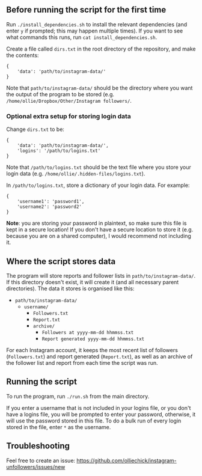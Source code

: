 ## Before running the script for the first time

Run `./install_dependencies.sh` to install the relevant dependencies (and enter `y` if prompted; this may happen multiple times). If you want to see what commands this runs, run `cat install_dependencies.sh`.

Create a file called `dirs.txt` in the root directory of the repository, and make the contents:
````
{
    'data': 'path/to/instagram-data/'
}
````
Note that `path/to/instagram-data/` should be the directory where you want the output of the program to be stored (e.g. `/home/ollie/Dropbox/Other/Instagram followers/`.

### Optional extra setup for storing login data

Change `dirs.txt` to be:
````
{
    'data': 'path/to/instagram-data/',
    'logins': '/path/to/logins.txt'
}
````
Note that `/path/to/logins.txt` should be the text file where you store your login data (e.g. `/home/ollie/.hidden-files/logins.txt`).

In `/path/to/logins.txt`, store a dictionary of your login data. For example:
```
{
    'username1': 'password1',
    'username2': 'password2'
}
````

**Note**: you are storing your password in plaintext, so make sure this file is kept in a secure location! If you don't have a secure location to store it (e.g. because you are on a shared computer), I would recommend not including it.

## Where the script stores data

The program will store reports and follower lists in `path/to/instagram-data/`. If this directory doesn't exist, it will create it (and all necessary parent directories). The data it stores is organised like this:

* `path/to/instagram-data/`
  * `username/`
    * `Followers.txt`
    * `Report.txt`
    * `archive/`
      * `Followers at yyyy-mm-dd hhmmss.txt`
      * `Report generated yyyy-mm-dd hhmmss.txt`
      
For each Instagram account, it keeps the most recent list of followers (`Followers.txt`) and report generated (`Report.txt`), as well as an archive of the follower list and report from each time the script was run.

## Running the script

To run the program, run `./run.sh` from the main directory.

If you enter a username that is not included in your logins file, or you don't have a logins file, you will be prompted to enter your password, otherwise, it will use the password stored in this file. To do a bulk run of every login stored in the file, enter `*` as the username.

## Troubleshooting

Feel free to create an issue: https://github.com/olliechick/instagram-unfollowers/issues/new

